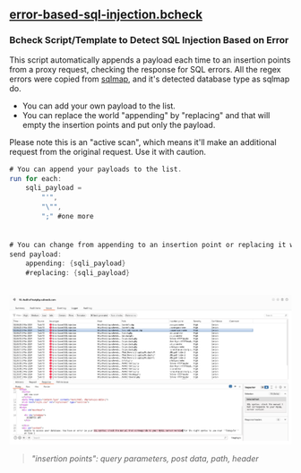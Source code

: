 ## [error-based-sql-injection.bcheck](/error-based-sql-injection.bcheck)
### Bcheck Script/Template to Detect SQL Injection Based on Error
This script automatically appends a payload each time to an insertion points from a proxy request, checking the response for SQL errors.
All the regex errors were copied from [sqlmap](https://github.com/sqlmapproject/sqlmap), and it's detected database type as sqlmap do.
- You can add your own payload to the list.
- You can replace the world "appending" by "replacing" and that will empty the insertion points and put only the payload.

Please note this is an "active scan", which means it'll make an additional request from the original request. Use it with caution.
```java
# You can append your payloads to the list.
run for each:
    sqli_payload =
        "'",
        "\"",
		";" #one more
		
		
# You can change from appending to an insertion point or replacing it with a payload. Please uncomment the chosen method and confirm the other one by placing a hash sign at the beginning of the line. #
send payload:
	appending: {sqli_payload}
	#replacing: {sqli_payload}
			
```

<img src="./static/sqlierr_bcheck.png"/>

> *"insertion points": query parameters, post data, path, header*

